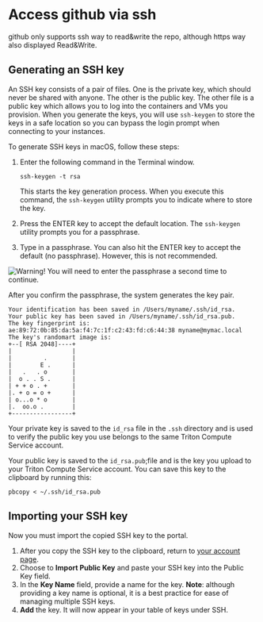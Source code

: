 # Access github via ssh

github only supports ssh way to read&write the repo, although https way also displayed Read&Write.

## Generating an SSH key

An SSH key consists of a pair of files. One is the private key, which should never be shared with anyone. The other is the public key. The other file is a public key which allows you to log into the containers and VMs you provision. When you generate the keys, you will use `ssh-keygen` to store the keys in a safe location so you can bypass the login prompt when connecting to your instances.

To generate SSH keys in macOS, follow these steps:

1. Enter the following command in the Terminal window.

   ```
   ssh-keygen -t rsa
   ```

   This starts the key generation process. When you execute this command, the `ssh-keygen` utility prompts you to indicate where to store the key.

2. Press the ENTER key to accept the default location. The `ssh-keygen` utility prompts you for a passphrase.

3. Type in a passphrase. You can also hit the ENTER key to accept the default (no passphrase). However, this is not recommended.

![Warning!](https://docs.joyent.com/assets/images/icons/emoticons/warning.gif) You will need to enter the passphrase a second time to continue.

After you confirm the passphrase, the system generates the key pair.

```
Your identification has been saved in /Users/myname/.ssh/id_rsa.
Your public key has been saved in /Users/myname/.ssh/id_rsa.pub.
The key fingerprint is:
ae:89:72:0b:85:da:5a:f4:7c:1f:c2:43:fd:c6:44:38 myname@mymac.local
The key's randomart image is:
+--[ RSA 2048]----+
|                 |
|         .       |
|        E .      |
|   .   . o       |
|  o . . S .      |
| + + o . +       |
|. + o = o +      |
| o...o * o       |
|.  oo.o .        |
+-----------------+
```

Your private key is saved to the `id_rsa` file in the `.ssh` directory and is used to verify the public key you use belongs to the same Triton Compute Service account.

Your public key is saved to the `id_rsa.pub`;file and is the key you upload to your Triton Compute Service account. You can save this key to the clipboard by running this:

```
pbcopy < ~/.ssh/id_rsa.pub
```

## Importing your SSH key

Now you must import the copied SSH key to the portal.

1. After you copy the SSH key to the clipboard, return to [your account page](https://my.joyent.com/main/#!/account).
2. Choose to **Import Public Key** and paste your SSH key into the Public Key field.
3. In the **Key Name** field, provide a name for the key. **Note**: although providing a key name is optional, it is a best practice for ease of managing multiple SSH keys.
4. **Add** the key. It will now appear in your table of keys under SSH.



